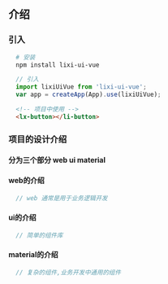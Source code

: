 ## 介绍

### 引入

```sh 
  # 安装
  npm install lixi-ui-vue
```

```js
  // 引入
  import lixiUiVue from 'lixi-ui-vue';
  var app = createApp(App).use(lixiUiVue);
```

```html
  <!-- 项目中使用 -->
  <lx-button></li-button>
```


### 项目的设计介绍

#### 分为三个部分 web ui material

#### web的介绍
```js
  // web 通常是用于业务逻辑开发
```

#### ui的介绍
```js
  // 简单的组件库
```

#### material的介绍
```js
  // 复杂的组件,业务开发中通用的组件
```
